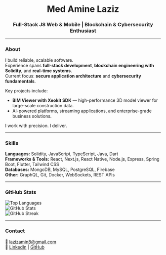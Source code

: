 <h1 align="center">Med Amine Laziz</h1>
<h3 align="center">Full-Stack JS Web & Mobile | Blockchain & Cybersecurity Enthusiast</h3>

---

### About
I build reliable, scalable software.  
Experience spans **full-stack development**, **blockchain engineering with Solidity**, and **real-time systems**.  
Current focus: **secure application architecture** and **cybersecurity fundamentals**.  

Key projects include:  
- **BIM Viewer with Xeokit SDK** — high-performance 3D model viewer for large-scale construction data.  
- AI-powered platforms, streaming applications, and enterprise-grade business solutions.  

I work with precision. I deliver.

---

### Skills
**Languages:** Solidity, JavaScript, TypeScript, Java, Dart  
**Frameworks & Tools:** React, Next.js, React Native, Node.js, Express, Spring Boot, Flutter, Tailwind CSS  
**Databases:** MongoDB, MySQL, PostgreSQL, Firebase  
**Other:** GraphQL, Git, Docker, WebSockets, REST APIs  

---

### GitHub Stats
![Top Languages](https://github-readme-stats.vercel.app/api/top-langs?username=la3jiz&show_icons=true&locale=en&layout=compact&theme=radical)  
![GitHub Stats](https://github-readme-stats.vercel.app/api?username=la3jiz&show_icons=true&locale=en&theme=radical)  
![GitHub Streak](https://github-readme-streak-stats.herokuapp.com/?user=la3jiz&theme=radical)  

---

### Contact
📧 lazizamin8@gmail.com  
🔗 [LinkedIn](https://www.linkedin.com/in/mohamed-amine-laziz) | [GitHub](https://github.com/la3jiz)
